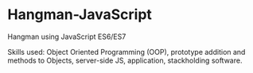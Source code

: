 # Hangman-JavaScript
Hangman using JavaScript ES6/ES7

Skills used: Object Oriented Programming (OOP), prototype addition and methods to Objects, server-side JS, application, stackholding software.
